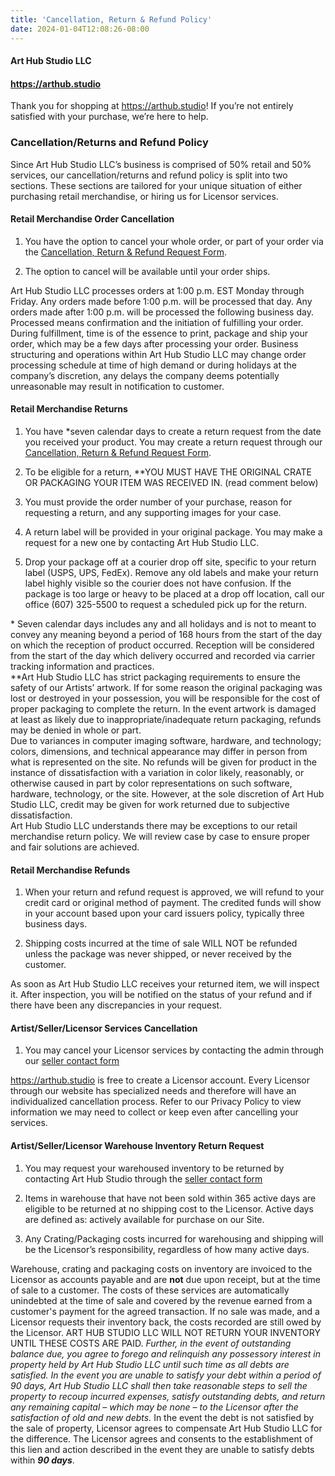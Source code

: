 ```yaml
---
title: 'Cancellation, Return & Refund Policy'
date: 2024-01-04T12:08:26-08:00
---
```


#### Art Hub Studio LLC
#### https://arthub.studio

Thank you for shopping at https://arthub.studio! If you’re not entirely satisfied with your purchase, we’re here to help.

### Cancellation/Returns and Refund Policy
Since Art Hub Studio LLC’s business is comprised of 50% retail and 50% services, our cancellation/returns and refund policy is split into two sections. These sections are tailored for your unique situation of either purchasing retail merchandise, or hiring us for Licensor services.

#### Retail Merchandise Order Cancellation
1. You have the option to cancel your whole order, or part of your order via the [Cancellation, Return & Refund Request Form](https://art-hub-studio-llc.checkoutpage.co/cancelation-return-and-refund-request).

2. The option to cancel will be available until your order ships.

Art Hub Studio LLC processes orders at 1:00 p.m. EST Monday through Friday.  Any orders made before 1:00 p.m. will be processed that day. Any orders made after 1:00 p.m. will be processed the following business day. Processed means confirmation and the initiation of fulfilling your order. During fulfillment, time is of the essence to print, package and ship your order, which may be a few days after processing your order. Business structuring and operations within Art Hub Studio LLC may change order processing schedule at time of high demand or during holidays at the company’s discretion, any delays the company deems potentially unreasonable may result in notification to customer.

#### Retail Merchandise Returns
1. You have *seven calendar days to create a return request from the date you received your product. You may create a return request through our [Cancellation, Return & Refund Request Form](https://art-hub-studio-llc.checkoutpage.co/cancelation-return-and-refund-request).

2. To be eligible for a return, **YOU MUST HAVE THE ORIGINAL CRATE OR PACKAGING YOUR ITEM WAS RECEIVED IN. (read comment below)  

3. You must provide the order number of your purchase, reason for requesting a return, and any supporting images for your case.

4. A return label will be provided in your original package. You may make a request for a new one by contacting Art Hub Studio LLC.

5. Drop your package off at a courier drop off site, specific to your return label (USPS, UPS, FedEx). Remove any old labels and make your return label highly visible so the courier does not have confusion. If the package is too large or heavy to be placed at a drop off location, call our office (607) 325-5500 to request a scheduled pick up for the return.


\* Seven calendar days includes any and all holidays and is not to meant to convey any meaning beyond a period of 168 hours from the start of the day on which the reception of product occurred. Reception will be considered from the start of the day which delivery occurred and recorded via carrier tracking information and practices.\
\*\*Art Hub Studio LLC has strict packaging requirements to ensure the safety of our Artists’ artwork. If for some reason the original packaging was lost or destroyed in your possession, you will be responsible for the cost of proper packaging to complete the return. In the event artwork is damaged at least as likely due to inappropriate/inadequate return packaging, refunds may be denied in whole or part. \
Due to variances in computer imaging software, hardware, and technology; colors, dimensions, and technical appearance may differ in person from what is represented on the site. No refunds will be given for product in the instance of dissatisfaction with a variation in color likely, reasonably, or otherwise caused in part by color representations on such software, hardware, technology, or the site. However, at the sole discretion of Art Hub Studio LLC, credit may be given for work returned due to subjective dissatisfaction. \
Art Hub Studio LLC understands there may be exceptions to our retail merchandise return policy. We will review case by case to ensure proper and fair solutions are achieved.

#### Retail Merchandise Refunds
1. When your return and refund request is approved, we will refund to your credit card or original method of payment. The credited funds will show in your account based upon your card issuers policy, typically three business days.

2. Shipping costs incurred at the time of sale WILL NOT be refunded unless the package was never shipped, or never received by the customer.

As soon as Art Hub Studio LLC receives your returned item, we will inspect it. After inspection, you will be notified on the status of your refund and if there have been any discrepancies in your request.

#### Artist/Seller/Licensor Services Cancellation
1. You may cancel your Licensor services by contacting the admin through our [seller contact form](https://art-hub-studio-llc.checkoutpage.co/contact-form)

https://arthub.studio is free to create a Licensor account. Every Licensor through our website has specialized needs and therefore will have an individualized cancellation process. Refer to our Privacy Policy to view information we may need to collect or keep even after cancelling your services.

#### Artist/Seller/Licensor Warehouse Inventory Return Request
1. You may request your warehoused inventory to be returned by contacting Art Hub Studio through the [seller contact form](https://art-hub-studio-llc.checkoutpage.co/contact-form)

2. Items in warehouse that have not been sold within 365 active days are eligible to be returned at no shipping cost to the Licensor. Active days are defined as: actively available for purchase on our Site.

3. Any Crating/Packaging costs incurred for warehousing and shipping will be the Licensor’s responsibility, regardless of how many active days.

Warehouse, crating and packaging costs on inventory are invoiced to the Licensor as accounts payable and are **not** due upon receipt, but at the time of sale to a customer. The costs of these services are automatically unindebted at the time of sale and covered by the revenue earned from a customer's payment for the agreed transaction. If no sale was made, and a Licensor requests their inventory back, the costs recorded are still owed by the Licensor. ART HUB STUDIO LLC WILL NOT RETURN YOUR INVENTORY UNTIL THESE COSTS ARE PAID.  *Further, in the event of outstanding balance due, you agree to forego and relinquish any possessory interest in property held by Art Hub Studio LLC until such time as all debts are satisfied. In the event you are unable to satisfy your debt within a period of 90 days, Art Hub Studio LLC shall then take reasonable steps to sell the property to recoup incurred expenses, satisfy outstanding debts, and return any remaining capital – which may be none – to the Licensor after the satisfaction of old and new debts.* In the event the debt is not satisfied by the sale of property, Licensor agrees to compensate Art Hub Studio LLC for the difference. The Licensor agrees and consents to the establishment of this lien and action described in the event they are unable to satisfy debts within ***90 days***.  
